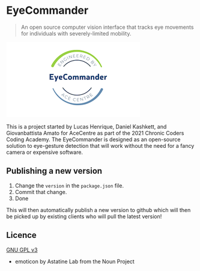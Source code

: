 # EyeCommander

> An open source computer vision interface that tracks eye movements for individuals with severely-limited mobility.

![Logo](/logo.png)

This is a project started by Lucas Henrique, Daniel Kashkett, and Giovanbattista Amato for AceCentre as part of the 2021 Chronic Coders Coding Academy. The EyeCommander is designed as an open-source solution to eye-gesture detection that will work without the need for a fancy camera or expensive software.

## Publishing a new version

1. Change the `version` in the `package.json` file.
2. Commit that change.
3. Done

This will then automatically publish a new version to github which will then be picked up by existing clients who will pull the latest version!

## Licence

[GNU GPL v3](LICENCE.txt)

- emoticon by Astatine Lab from the Noun Project

